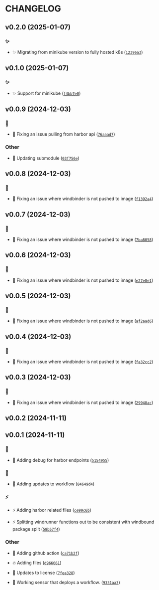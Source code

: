 # CHANGELOG

## v0.2.0 (2025-01-07)

### :sparkles:

* :sparkles: Migrating from minikube version to fully hosted k8s ([`12396a3`](https://github.com/Westfall-io/windrunner/commit/12396a3c9a7aa5e58919fbd105fe19d5beadb9f7))

## v0.1.0 (2025-01-07)

### :sparkles:

* :sparkles: Support for minikube ([`f4bb7e0`](https://github.com/Westfall-io/windrunner/commit/f4bb7e0d90447e214eb9fba1c36d7fdf15946123))

## v0.0.9 (2024-12-03)

### :bug:

* :bug: Fixing an issue pulling from harbor api ([`76aaad7`](https://github.com/Westfall-io/windrunner/commit/76aaad76818e4138a75cd198d219b65fdb25d357))

### Other

* :bento: Updating submodule ([`03f756e`](https://github.com/Westfall-io/windrunner/commit/03f756ed278859affdcac569c31a6e8124ec62bd))

## v0.0.8 (2024-12-03)

### :bug:

* :bug: Fixing an issue where windbinder is not pushed to image ([`f1392a4`](https://github.com/Westfall-io/windrunner/commit/f1392a49a5abe4a20dcaabf7d3083d0fd71e1b2f))

## v0.0.7 (2024-12-03)

### :bug:

* :bug: Fixing an issue where windbinder is not pushed to image ([`7ba8058`](https://github.com/Westfall-io/windrunner/commit/7ba8058e7345c73a7704ba24180642d7251443e2))

## v0.0.6 (2024-12-03)

### :bug:

* :bug: Fixing an issue where windbinder is not pushed to image ([`e27e8e1`](https://github.com/Westfall-io/windrunner/commit/e27e8e19094e3bbedcc429e76059a640bcb7ccd0))

## v0.0.5 (2024-12-03)

### :bug:

* :bug: Fixing an issue where windbinder is not pushed to image ([`af2aad6`](https://github.com/Westfall-io/windrunner/commit/af2aad6f1db96f49cc30c498ecf711fb3e20bb17))

## v0.0.4 (2024-12-03)

### :bug:

* :bug: Fixing an issue where windbinder is not pushed to image ([`fa32cc2`](https://github.com/Westfall-io/windrunner/commit/fa32cc2cc5d2be69c8559d4f9bb7a6e1a8819408))

## v0.0.3 (2024-12-03)

### :bug:

* :bug: Fixing an issue where windbinder is not pushed to image ([`29948ac`](https://github.com/Westfall-io/windrunner/commit/29948ace87e7f4df1d3677ba63dd9a46b32cc46e))

## v0.0.2 (2024-11-11)

## v0.0.1 (2024-11-11)

### :bug:

* :bug: Adding debug for harbor endpoints ([`5154955`](https://github.com/Westfall-io/windrunner/commit/51549556ab8d42ac90f02d76d9d3f45570b92dd1))

### :memo:

* :memo: Adding updates to workflow ([`84649d4`](https://github.com/Westfall-io/windrunner/commit/84649d41c2bdd956e6f7383ab6f65ee264a29882))

### :zap:

* :zap: Adding harbor related files ([`ce99c6b`](https://github.com/Westfall-io/windrunner/commit/ce99c6b0db3d02ce79f07b87515b4ffc17d1cac0))

* :zap: Splitting windrunner functions out to be consistent with windbound package split ([`58b57f4`](https://github.com/Westfall-io/windrunner/commit/58b57f42f56607b62fc5b9aa88f75fe164d5ab8e))

### Other

* :construction_worker: Adding github action ([`ca71b2f`](https://github.com/Westfall-io/windrunner/commit/ca71b2fe13778971a9b6928cbd20e78347c594d8))

* :fire: Adding files ([`d966661`](https://github.com/Westfall-io/windrunner/commit/d96666100321f1c7106dc02252cbf77596f1bbff))

* :page_facing_up: Updates to license ([`7fea328`](https://github.com/Westfall-io/windrunner/commit/7fea3283bb7883d8fbbb43c7a138108a3b86de69))

* :tada: Working sensor that deploys a workflow. ([`9331aa3`](https://github.com/Westfall-io/windrunner/commit/9331aa36e95aea38495b7f48a8e5f92e80477eec))

